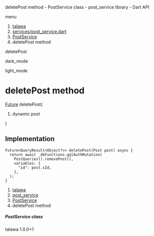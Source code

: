 




deletePost method - PostService class - post\_service library - Dart API







menu

1. [talawa](../../index.html)
2. [services/post\_service.dart](../../file-___home_harshil_Desktop_open-source_palisadoes_talawa_lib_services_post_service/)
3. [PostService](../../file-___home_harshil_Desktop_open-source_palisadoes_talawa_lib_services_post_service/PostService-class.html)
4. deletePost method

deletePost


dark\_mode

light\_mode




# deletePost method


[Future](https://api.flutter.dev/flutter/dart-core/Future-class.html)
deletePost(

1. dynamic post

)

## Implementation

```
Future<QueryResult<Object?>> deletePost(Post post) async {
  return await _dbFunctions.gqlAuthMutation(
    PostQueries().removePost(),
    variables: {
      "id": post.sId,
    },
  );
}
```

 


1. [talawa](../../index.html)
2. [post\_service](../../file-___home_harshil_Desktop_open-source_palisadoes_talawa_lib_services_post_service/)
3. [PostService](../../file-___home_harshil_Desktop_open-source_palisadoes_talawa_lib_services_post_service/PostService-class.html)
4. deletePost method

##### PostService class





talawa
1.0.0+1






